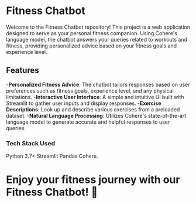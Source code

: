 # Fitness Chatbot

Welcome to the Fitness Chatbot repository! This project is a web application designed to serve as your personal fitness companion. Using Cohere's language model, the chatbot answers your queries related to workouts and fitness, providing personalized advice based on your fitness goals and experience level.

## Features

-**Personalized Fitness Advice**: The chatbot tailors responses based on user preferences such as fitness goals, experience level, and any physical limitations.
-**Interactive User Interface**: A simple and intuitive UI built with Streamlit to gather user inputs and display responses.
-**Exercise Descriptions**: Look up and describe various exercises from a preloaded dataset.
-**Natural Language Processing**: Utilizes Cohere's state-of-the-art language model to generate accurate and helpful responses to user queries.

### Tech Stack Used

Python 3.7+
Streamlit
Pandas
Cohere.

# Enjoy your fitness journey with our Fitness Chatbot! 💪
